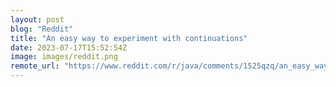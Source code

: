```yaml
---
layout: post
blog: "Reddit"
title: "An easy way to experiment with continuations"
date: 2023-07-17T15:52:54Z
image: images/reddit.png
remote_url: "https://www.reddit.com/r/java/comments/1525qzq/an_easy_way_to_experiment_with_continuations/"
---
```

